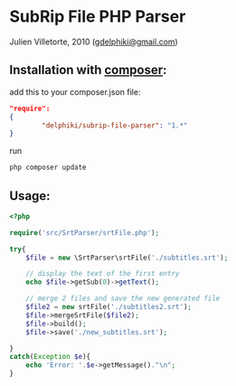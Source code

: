 # SubRip File PHP Parser
Julien Villetorte, 2010 (gdelphiki@gmail.com)

## Installation with [composer](http://getcomposer.org/):

add this to your composer.json file:
``` json
"require": 
{
        "delphiki/subrip-file-parser": "1.*"
}
```

run 

``` sh
php composer update
```

## Usage:

``` php
<?php 

require('src/SrtParser/srtFile.php');

try{
	$file = new \SrtParser\srtFile('./subtitles.srt');

	// display the text of the first entry
	echo $file->getSub(0)->getText();

	// merge 2 files and save the new generated file
	$file2 = new srtFile('./subtitles2.srt');
	$file->mergeSrtFile($file2);
	$file->build();
	$file->save('./new_subtitles.srt');

}
catch(Exception $e){
	echo 'Error: '.$e->getMessage()."\n";
}
```
